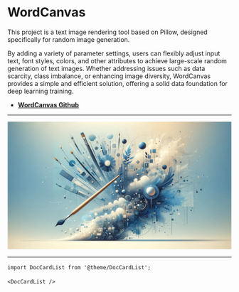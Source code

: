 # WordCanvas

This project is a text image rendering tool based on Pillow, designed specifically for random image generation.

By adding a variety of parameter settings, users can flexibly adjust input text, font styles, colors, and other attributes to achieve large-scale random generation of text images. Whether addressing issues such as data scarcity, class imbalance, or enhancing image diversity, WordCanvas provides a simple and efficient solution, offering a solid data foundation for deep learning training.

- [**WordCanvas Github**](https://github.com/DocsaidLab/WordCanvas)

---

![title](./resources/title.jpg)

---

```mdx-code-block
import DocCardList from '@theme/DocCardList';

<DocCardList />
```
